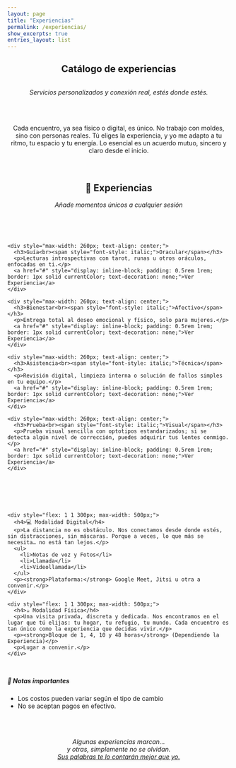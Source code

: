 ```yaml
---
layout: page
title: "Experiencias"
permalink: /experiencias/
show_excerpts: true
entries_layout: list
---
```


<section class="catalogo-wrapper">
  <h1 style="text-align: center;">Catálogo de experiencias</h1>
  <div style="margin-top: 2rem;"></div>
  <p style="text-align: center; font-style: italic;">Servicios personalizados y conexión real, estés donde estés.</p>
<div style="margin-top: 4rem;"></div>
  <p style="text-align: center; max-width: 600px; margin: 0 auto;">
    Cada encuentro, ya sea físico o digital, es único. No trabajo con moldes, sino con personas reales.
    Tú eliges la experiencia, y yo me adapto a tu ritmo, tu espacio y tu energía.
    Lo esencial es un acuerdo mutuo, sincero y claro desde el inicio.
  </p>
<div style="margin-top: 4rem;"></div>
  <h2 style="text-align: center; margin-top: 2rem;">🌹 Experiencias</h2>
  <p style="text-align: center; font-style: italic;">Añade momentos únicos a cualquier sesión</p>
<div style="margin-top: 4rem;"></div>
  <div style="display: flex; flex-wrap: wrap; justify-content: center; gap: 2rem; margin-top: 2rem;">

    <div style="max-width: 260px; text-align: center;">
      <h3>Guía<br><span style="font-style: italic;">Oracular</span></h3>
      <p>Lecturas introspectivas con tarot, runas u otros oráculos, enfocadas en ti.</p>
      <a href="#" style="display: inline-block; padding: 0.5rem 1rem; border: 1px solid currentColor; text-decoration: none;">Ver Experiencia</a>
    </div>

    <div style="max-width: 260px; text-align: center;">
      <h3>Bienestar<br><span style="font-style: italic;">Afectivo</span></h3>
      <p>Entrega total al deseo emocional y físico, solo para mujeres.</p>
      <a href="#" style="display: inline-block; padding: 0.5rem 1rem; border: 1px solid currentColor; text-decoration: none;">Ver Experiencia</a>
    </div>

    <div style="max-width: 260px; text-align: center;">
      <h3>Asistencia<br><span style="font-style: italic;">Técnica</span></h3>
      <p>Revisión digital, limpieza interna o solución de fallos simples en tu equipo.</p>
      <a href="#" style="display: inline-block; padding: 0.5rem 1rem; border: 1px solid currentColor; text-decoration: none;">Ver Experiencia</a>
    </div>

    <div style="max-width: 260px; text-align: center;">
      <h3>Prueba<br><span style="font-style: italic;">Visual</span></h3>
      <p>Prueba visual sencilla con optotipos estandarizados; si se detecta algún nivel de corrección, puedes adquirir tus lentes conmigo.</p>
      <a href="#" style="display: inline-block; padding: 0.5rem 1rem; border: 1px solid currentColor; text-decoration: none;">Ver Experiencia</a>
    </div>

  </div>
<div style="margin-bottom: 4rem;"></div>
  <div style="display: flex; flex-wrap: wrap; justify-content: center; gap: 4rem; margin-top: 3rem;">

    <div style="flex: 1 1 300px; max-width: 500px;">
      <h4>💻 Modalidad Digital</h4>
      <p>La distancia no es obstáculo. Nos conectamos desde donde estés, sin distracciones, sin máscaras. Porque a veces, lo que más se necesita… no está tan lejos.</p>
      <ul>
        <li>Notas de voz y Fotos</li>
        <li>Llamada</li>
        <li>Videollamada</li>
      </ul>
      <p><strong>Plataforma:</strong> Google Meet, Jitsi u otra a convenir.</p>
    </div>

    <div style="flex: 1 1 300px; max-width: 500px;">
      <h4>☕️ Modalidad Física</h4>
      <p>Una visita privada, discreta y dedicada. Nos encontramos en el lugar que tú elijas: tu hogar, tu refugio, tu mundo. Cada encuentro es tan único como la experiencia que decidas vivir.</p>
      <p><strong>Bloque de 1, 4, 10 y 48 horas</strong> (Dependiendo la Experiencia)</p>
      <p>Lugar a convenir.</p>
    </div>

  </div>

  <div style="margin-top: 2rem;">
    <h5 style="font-style: italic;">📌 Notas importantes</h5>
    <ul>
      <li>Los costos pueden variar según el tipo de cambio</li>
      <li>No se aceptan pagos en efectivo.</li>
    </ul>
  </div>
</section>

<p style="text-align: center; font-style: italic; margin-top: 4rem;">
  Algunas experiencias marcan...<br>
  y otras, simplemente no se olvidan.<br>
  <a href="/testimonios/" style="text-decoration: underline;">Sus palabras te lo contarán mejor que yo.</a>
</p>
